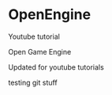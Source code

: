 OpenEngine
==========

Youtube tutorial

Open Game Engine

Updated for youtube tutorials

testing git stuff
